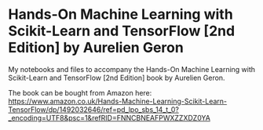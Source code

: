 # Hands-On Machine Learning with Scikit-Learn and TensorFlow [2nd Edition] by Aurelien Geron
My notebooks and files to accompany the Hands-On Machine Learning with Scikit-Learn and TensorFlow [2nd Edition] book by Aurelien Geron.

The book can be bought from Amazon here: https://www.amazon.co.uk/Hands-Machine-Learning-Scikit-Learn-TensorFlow/dp/1492032646/ref=pd_lpo_sbs_14_t_0?_encoding=UTF8&psc=1&refRID=FNNCBNEAFPWXZZXDZ0YA
